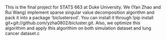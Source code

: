 This is the final project for STATS 663 at Duke University. We (Yan Zhao and Rui Wang) implement sparse singular value decomposition algorithm and pack it into a package 'biclustersvd'. You can install it through !pip install git+git://github.com/yzha0802/bicluster.git. Also, we optimize this algorithim and apply this algorithim on both simulation dataset and lung cancer dataset.c

